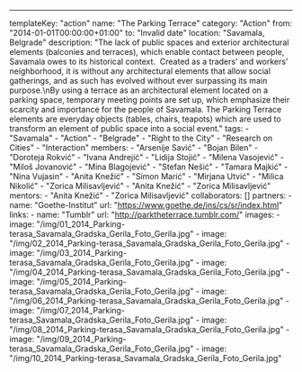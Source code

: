 ---
  templateKey: "action"
  name: "The Parking Terrace"
  category: "Action"
  from: "2014-01-01T00:00:00+01:00"
  to: "Invalid date"
  location: "Savamala, Belgrade"
  description: "The lack of public spaces and exterior architectural elements (balconies and terraces), which enable contact between people, Savamala owes to its historical context.  Created as a traders’ and workers’ neighborhood, it is without any architectural elements that allow social gatherings, and as such has evolved without ever surpassing its main purpose.\nBy using a terrace as an architectural element located on a parking space, temporary meeting points are set up, which emphasize their scarcity and importance for the people of Savamala. The Parking Terrace elements are everyday objects (tables, chairs, teapots) which are used to transform an element of public space into a social event."
  tags: 
    - "Savamala"
    - "Action"
    - "Belgrade"
    - "Right to the City"
    - "Research on Cities"
    - "Interaction"
  members: 
    - "Arsenije Savić"
    - "Bojan Bilen"
    - "Doroteja Rokvić"
    - "Ivana Andrejić"
    - "Lidija Stojić"
    - "Milena Vasojević"
    - "Miloš Jovanović"
    - "Mina Blagojević"
    - "Stefan Nešić"
    - "Tamara Majkić"
    - "Nina Vujasin"
    - "Anita Knežić"
    - "Simon Marić"
    - "Mirjana Utvić"
    - "Milica Nikolić"
    - "Zorica Milisavljević"
    - "Anita Knežić"
    - "Zorica Milisavljević"
  mentors: 
    - "Anita Knežić"
    - "Zorica Milisavljević"
  collaborators: []
  partners: 
    - 
      name: "Goethe-Institut"
      url: "https://www.goethe.de/ins/cs/sr/index.html"
  links: 
    - 
      name: "Tumblr"
      url: "http://parktheterrace.tumblr.com/"
  images: 
    - 
      image: "/img/01_2014_Parking-terasa_Savamala_Gradska_Gerila_Foto_Gerila.jpg"
    - 
      image: "/img/02_2014_Parking-terasa_Savamala_Gradska_Gerila_Foto_Gerila.jpg"
    - 
      image: "/img/03_2014_Parking-terasa_Savamala_Gradska_Gerila_Foto_Gerila.jpg"
    - 
      image: "/img/04_2014_Parking-terasa_Savamala_Gradska_Gerila_Foto_Gerila.jpg"
    - 
      image: "/img/05_2014_Parking-terasa_Savamala_Gradska_Gerila_Foto_Gerila.jpg"
    - 
      image: "/img/06_2014_Parking-terasa_Savamala_Gradska_Gerila_Foto_Gerila.jpg"
    - 
      image: "/img/07_2014_Parking-terasa_Savamala_Gradska_Gerila_Foto_Gerila.jpg"
    - 
      image: "/img/08_2014_Parking-terasa_Savamala_Gradska_Gerila_Foto_Gerila.jpg"
    - 
      image: "/img/09_2014_Parking-terasa_Savamala_Gradska_Gerila_Foto_Gerila.jpg"
    - 
      image: "/img/10_2014_Parking-terasa_Savamala_Gradska_Gerila_Foto_Gerila.jpg"
